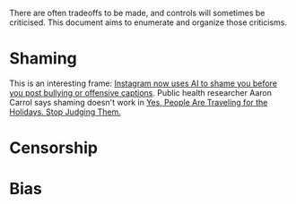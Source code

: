 There are often tradeoffs to be made, and controls will sometimes be criticised.  This document aims to enumerate and organize those criticisms.



# Shaming

This is an interesting frame: [Instagram now uses AI to shame you before you post bullying or offensive captions](https://www.diyphotography.net/instagram-now-uses-ai-to-shame-you-before-you-post-bullying-or-offensive-captions/?). Public health researcher Aaron Carrol says shaming doesn't work in [Yes, People Are Traveling for the Holidays. Stop Judging Them.](https://www.nytimes.com/2020/12/04/opinion/covid-holiday-travel.html)

# Censorship

# Bias

